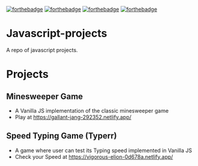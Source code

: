 [![forthebadge](https://forthebadge.com/images/badges/made-with-javascript.svg)](https://forthebadge.com) [![forthebadge](https://forthebadge.com/images/badges/uses-html.svg)](https://forthebadge.com) [![forthebadge](https://forthebadge.com/images/badges/uses-css.svg)](https://forthebadge.com) 
[![forthebadge](https://forthebadge.com/images/badges/built-with-love.svg)](https://forthebadge.com)
# Javascript-projects
A repo of javascript projects.

# Projects
  ## Minesweeper Game
   * A Vanilla JS implementation of the classic minesweeper game
   * Play at https://gallant-jang-292352.netlify.app/

 ## Speed Typing Game (Typerr)
   * A game where user can test its Typing speed implemented in Vanilla JS
   * Check your Speed at https://vigorous-elion-0d678a.netlify.app/
  

